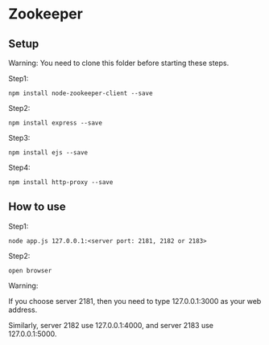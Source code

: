 # Zookeeper

## Setup

Warning: You need to clone this folder before starting these steps.

Step1:

	npm install node-zookeeper-client --save

Step2:

	npm install express --save

Step3:

	npm install ejs --save

Step4:

	npm install http-proxy --save

## How to use

Step1:

	node app.js 127.0.0.1:<server port: 2181, 2182 or 2183>


Step2:

	open browser

Warning:

If you choose server 2181, then you need to type 127.0.0.1:3000 as your web address.

Similarly, server 2182 use 127.0.0.1:4000, and server 2183 use 127.0.0.1:5000.
